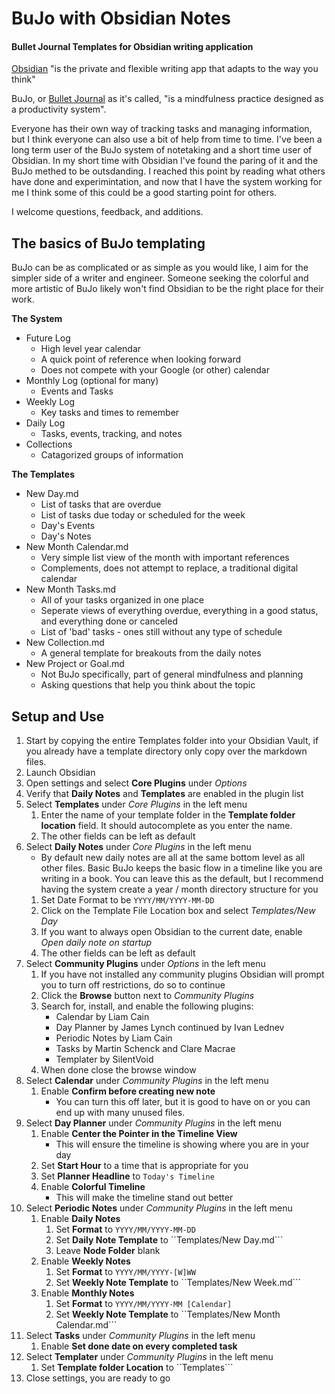 # BuJo with Obsidian Notes
#### Bullet Journal Templates for Obsidian writing application

[Obsidian](https://obsidian.me) "is the private and flexible writing app that adapts to the way you think"

BuJo, or [Bullet Journal](https://bulletjournal.com/) as it's called, "is a mindfulness practice designed as a productivity system". 

Everyone has their own way of tracking tasks and managing information, but I think everyone can also use a bit of help from time to time. I've been a long term user of the BuJo system of notetaking and a short time user of Obsidian. In my short time with Obsidian I've found the paring of it and the BuJo methed to be outsdanding. I reached this point by reading what others have done and experimintation, and now that I have the system working for me I think some of this could be a good starting point for others.

I welcome questions, feedback, and additions.

## The basics of BuJo templating

BuJo can be as complicated or as simple as you would like, I aim for the simpler side of a writer and engineer. Someone seeking the colorful and more artistic of BuJo likely won't find Obsidian to be the right place for their work.

**The System**
- Future Log
    - High level year calendar
    - A quick point of reference when looking forward
    - Does not compete with your Google (or other) calendar
- Monthly Log (optional for many)
    - Events and Tasks
- Weekly Log
    - Key tasks and times to remember
- Daily Log
    - Tasks, events, tracking, and notes
- Collections
    - Catagorized groups of information

**The Templates**
- New Day.md
    - List of tasks that are overdue
    - List of tasks due today or scheduled for the week
    - Day's Events
    - Day's Notes
- New Month Calendar.md
    - Very simple list view of the month with important references
    - Complements, does not attempt to replace, a traditional digital calendar
- New Month Tasks.md
    - All of your tasks organized in one place
    - Seperate views of everything overdue, everything in a good status, and everything done or canceled
    - List of 'bad' tasks - ones still without any type of schedule
- New Collection.md
    - A general template for breakouts from the daily notes
- New Project or Goal.md
    - Not BuJo specifically, part of general mindfulness and planning
    - Asking questions that help you think about the topic


## Setup and Use

1. Start by copying the entire Templates folder into your Obsidian Vault, if you already have a template directory only copy over the markdown files.
1. Launch Obsidian
1. Open settings and select **Core Plugins** under *Options*
1. Verify that **Daily Notes** and **Templates** are enabled in the plugin list
1. Select **Templates** under *Core Plugins* in the left menu
    1. Enter the name of your template folder in the **Template folder location** field.  It should autocomplete as you enter the name.
    1. The other fields can be left as default
1. Select **Daily Notes** under *Core Plugins* in the left menu
    * By default new daily notes are all at the same bottom level as all other files. Basic BuJo keeps the basic flow in a timeline like you are writing in a book. You can leave this as the default, but I recommend having the system create a year / month directory structure for you
    1. Set Date Format to be ```YYYY/MM/YYYY-MM-DD```
    1. Click on the Template File Location box and select *Templates/New Day*
    1. If you want to always open Obsidian to the current date, enable *Open daily note on startup*
    1. The other fields can be left as default
1. Select **Community Plugins** under *Options* in the left menu
    1. If you have not installed any community plugins Obsidian will prompt you to turn off restrictions, do so to continue
    1. Click the **Browse** button next to *Community Plugins*
    1. Search for, install, and enable the following plugins:
        * Calendar by Liam Cain
        * Day Planner by James Lynch continued by Ivan Lednev
        * Periodic Notes by Liam Cain
        * Tasks by Martin Schenck and Clare Macrae
        * Templater by SilentVoid
    1. When done close the browse window
1. Select **Calendar** under *Community Plugins* in the left menu
    1. Enable **Confirm before creating new note**
        * You can turn this off later, but it is good to have on or you can end up with many unused files.
1. Select **Day Planner** under *Community Plugins* in the left menu
    1. Enable **Center the Pointer in the Timeline View**
        * This will ensure the timeline is showing where you are in your day
    1. Set **Start Hour** to a time that is appropriate for you
    1. Set **Planner Headline** to ```Today's Timeline```
    1. Enable **Colorful Timeline**
        * This will make the timeline stand out better
1. Select **Periodic Notes** under *Community Plugins* in the left menu
    1. Enable **Daily Notes**
        1. Set **Format** to ```YYYY/MM/YYYY-MM-DD```
        1. Set **Daily Note Template** to ``Templates/New Day.md```
        1. Leave **Node Folder** blank
    1. Enable **Weekly Notes** 
        1. Set **Format** to ```YYYY/MM/YYYY-[W]WW```
        1. Set **Weekly Note Template** to ``Templates/New Week.md```
    1. Enable **Monthly Notes** 
        1. Set **Format** to ```YYYY/MM/YYYY-MM [Calendar]```
        1. Set **Weekly Note Template** to ``Templates/New Month Calendar.md```
1. Select **Tasks** under *Community Plugins* in the left menu
    1. Enable **Set done date on every completed task**
1. Select **Templater** under *Community Plugins* in the left menu
   1. Set **Template folder Location** to ``Templates```
1. Close settings, you are ready to go
